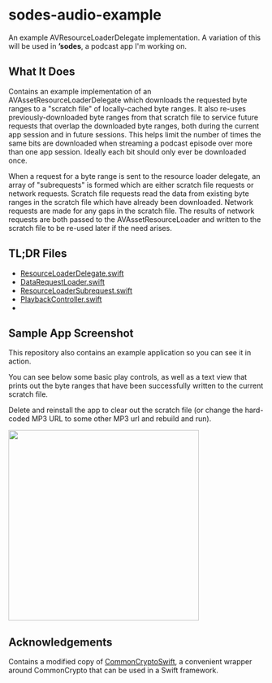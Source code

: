 # sodes-audio-example

An example AVResourceLoaderDelegate implementation. A variation of this will be used in **’sodes**, a podcast app I'm working on.

## What It Does

Contains an example implementation of an AVAssetResourceLoaderDelegate which downloads the requested byte ranges to a "scratch file" of locally-cached byte ranges. It also re-uses previously-downloaded byte ranges from that scratch file to service future requests that overlap the downloaded byte ranges, both during the current app session and in future sessions. This helps limit the number of times the same bits are downloaded when streaming a podcast episode over more than one app session. Ideally each bit should only ever be downloaded once.

When a request for a byte range is sent to the resource loader delegate, an array of "subrequests" is formed which are either scratch file requests or network requests. Scratch file requests read the data from existing byte ranges in the scratch file which have already been downloaded. Network requests are made for any gaps in the scratch file. The results of network requests are both passed to the AVAssetResourceLoader and written to the scratch file to be re-used later if the need arises.

## TL;DR Files

- [ResourceLoaderDelegate.swift](https://github.com/jaredsinclair/sodes-audio-example/blob/master/Sodes/SodesAudio/ResourceLoaderDelegate.swift)
- [DataRequestLoader.swift](https://github.com/jaredsinclair/sodes-audio-example/blob/master/Sodes/SodesAudio/DataRequestLoader.swift)
- [ResourceLoaderSubrequest.swift](https://github.com/jaredsinclair/sodes-audio-example/blob/master/Sodes/SodesAudio/ResourceLoaderSubrequest.swift)
- [PlaybackController.swift](https://github.com/jaredsinclair/sodes-audio-example/blob/master/Sodes/SodesAudio/PlaybackController.swift)
- 

## Sample App Screenshot

This repository also contains an example application so you can see it in action.

You can see below some basic play controls, as well as a text view that prints out the byte ranges that have been successfully written to the current scratch file. 

Delete and reinstall the app to clear out the scratch file (or change the hard-coded MP3 URL to some other MP3 url and rebuild and run).

<img src="https://raw.githubusercontent.com/jaredsinclair/sodes-audio-example/master/screenshot.png" width="375">

## Acknowledgements

Contains a modified copy of [CommonCryptoSwift](https://github.com/onmyway133/Arcane), a convenient wrapper around CommonCrypto that can be used in a Swift framework.
